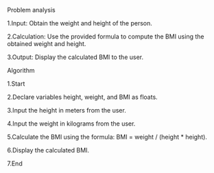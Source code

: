 Problem analysis

1.Input: Obtain the weight and height of the person.

2.Calculation: Use the provided formula to compute the BMI using the obtained weight and height.

3.Output: Display the calculated BMI to the user.

Algorithm

1.Start

2.Declare variables height, weight, and BMI as floats.

3.Input the height in meters from the user.

4.Input the weight in kilograms from the user.

5.Calculate the BMI using the formula: BMI = weight / (height * height).

6.Display the calculated BMI.

7.End
